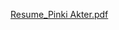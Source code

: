 [Resume_Pinki Akter.pdf](https://github.com/user-attachments/files/16819340/Resume_Pinki.Akter.pdf)
